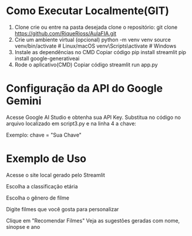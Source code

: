 # Como Executar Localmente(GIT)
1. Clone
crie ou entre na pasta desejada
clone o repositório:
git clone https://github.com/RiqueRioss/AulaFIA.git
2. Crie um ambiente virtual (opcional)
python -m venv venv
source venv/bin/activate  # Linux/macOS
venv\Scripts\activate     # Windows
3. Instale as dependências no CMD
Copiar código
pip install streamlit
pip install google-generativeai
4. Rode o aplicativo(CMD)
Copiar código
streamlit run app.py

# Configuração da API do Google Gemini
Acesse Google AI Studio e obtenha sua API Key.
Substitua no código no arquivo localizado em script3.py e na linha 4 a chave:

Exemplo: chave = "Sua Chave"

# Exemplo de Uso
Acesse o site local gerado pelo Streamlit

Escolha a classificação etária

Escolha o gênero de filme

Digite filmes que você gosta para personalizar

Clique em "Recomendar Filmes"
Veja as sugestões geradas com nome, sinopse e ano
